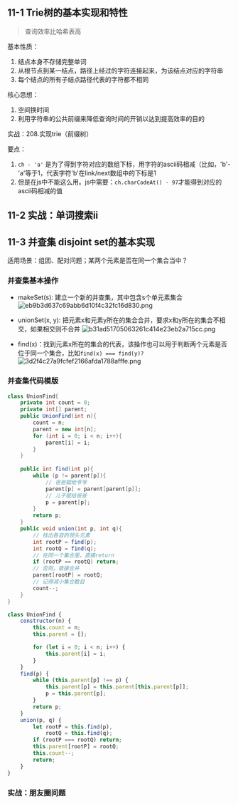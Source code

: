 ## 11-1 Trie树的基本实现和特性

> 查询效率比哈希表高

基本性质：

1. 结点本身不存储完整单词
2. 从根节点到某一结点，路径上经过的字符连接起来，为该结点对应的字符串
3. 每个结点的所有子结点路径代表的字符都不相同

核心思想：

1. 空间换时间
2. 利用字符串的公共前缀来降低查询时间的开销以达到提高效率的目的

实战：208.实现trie（前缀树）

要点：

1. `ch - 'a'` 是为了得到字符对应的数组下标，用字符的ascii码相减（比如，'b'-'a'等于1，代表字符'b'在link/next数组中的下标是1
2. 但是在js中不能这么用。js中需要：`ch.charCodeAt() - 97`才能得到对应的ascii码相减的值

## 11-2 实战：单词搜索ii

## 11-3 并查集 disjoint set的基本实现

适用场景：组团、配对问题；某两个元素是否在同一个集合当中？

### 并查集基本操作

* makeSet(s): 建立一个新的并查集，其中包含s个单元素集合
![eb9b3d637c69abb6d10f4c32fc16d830.png](evernotecid://07E004B2-31BA-450C-A72C-83DB41824273/appyinxiangcom/16039065/ENResource/p3881)

* unionSet(x, y): 把元素x和元素y所在的集合合并，要求x和y所在的集合不相交，如果相交则不合并
![b31ad51705063261c414e23eb2a715cc.png](evernotecid://07E004B2-31BA-450C-A72C-83DB41824273/appyinxiangcom/16039065/ENResource/p3879)

* find(x)：找到元素x所在的集合的代表，该操作也可以用于判断两个元素是否位于同一个集合，比如`find(x) === find(y)?`
![3d2f4c27a9fcfef2166afda1788afffe.png](evernotecid://07E004B2-31BA-450C-A72C-83DB41824273/appyinxiangcom/16039065/ENResource/p3880)

### 并查集代码模版

```java
class UnionFind{
    private int count = 0;
    private int[] parent;
    public UnionFind(int n){
        count = n;
        parent = new int[n];
        for (int i = 0; i < n; i++){
            parent[i] = i;
        }
    }
    
    public int find(int p){
        while (p != parent[p]){
            // 爸爸赋给爷爷
            parent[p] = parent[parent[p]];
            // 儿子赋给爸爸
            p = parent[p];
        }
        return p;
    }
    public void union(int p, int q){
        // 找出各自的领头元素
        int rootP = find(p);
        int rootQ = find(q);
        // 在同一个集合里，直接return
        if (rootP == rootQ) return;
        // 否则，直接合并
        parent[rootP] = rootQ;
        // 记得减小集合数目
        count--;
    }
}
```

```javascript
class UnionFind {
	constructor(n) {
		this.count = n;
		this.parent = [];

		for (let i = 0; i < n; i++) {
			this.parent[i] = i;
		}
	}
	find(p) {
		while (this.parent[p] !== p) {
			this.parent[p] = this.parent[this.parent[p]];
			p = this.parent[p];
		}
		return p;
	}
	union(p, q) {
		let rootP = this.find(p),
			rootQ = this.find(q);
		if (rootP === rootQ) return;
		this.parent[rootP] = rootQ;
		this.count--;
		return;
	}
}
```


### 实战：朋友圈问题

